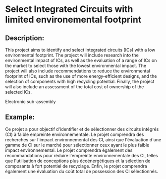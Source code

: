 # Select Integrated Circuits with limited environemental footprint

## Description:
This project aims to identify and select integrated circuits (ICs) with a low environmental footprint. The project will include research into the environmental impact of ICs, as well as the evaluation of a range of ICs on the market to select those with the lowest environmental impact. The project will also include recommendations to reduce the environmental footprint of ICs, such as the use of more energy-efficient designs, and the selection of components with high recycling potential. Finally, the project will also include an assessment of the total cost of ownership of the selected ICs.

Electronic sub-assembly

## Example:
Ce projet a pour objectif d'identifier et de sélectionner des circuits intégrés (CI) à faible empreinte environnementale. Le projet comprendra des recherches sur l'impact environnemental des CI, ainsi que l'évaluation d'une gamme de CI sur le marché pour sélectionner ceux ayant le plus faible impact environnemental. Le projet comprendra également des recommandations pour réduire l'empreinte environnementale des CI, telles que l'utilisation de conceptions plus écoénergétiques et la sélection de composants à fort potentiel de recyclage. Enfin, le projet comprendra également une évaluation du coût total de possession des CI sélectionnés.